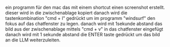ein programm für den mac das mit einem shortcut einen screenshot erstellt.
dieser wird in die zwischenablage kopiert
danach wird die tastenkombination "cmd + l" gedrückt um im programm "windsurf" den fokus auf das chatfenster zu legen.
danach wird mit 1sekunde abstand das bild aus der zwischenablage mittels "cmd + v" in das chatfenster eingefügt
danach wird mit 1 sekunde abstand die ENTER taste gedrückt um das bild an die LLM weiterzuleiten.

